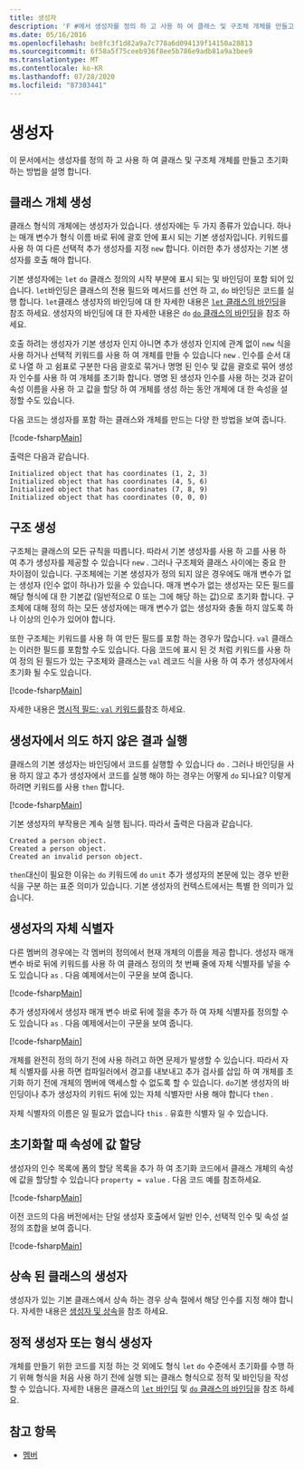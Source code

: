 ```yaml
---
title: 생성자
description: 'F #에서 생성자를 정의 하 고 사용 하 여 클래스 및 구조체 개체를 만들고 초기화 하는 방법에 대해 알아봅니다.'
ms.date: 05/16/2016
ms.openlocfilehash: be8fc3f1d82a9a7c778a6d094139f14150a28813
ms.sourcegitcommit: 6f58a5f75ceeb936f8ee5b786e9adb81a9a3bee9
ms.translationtype: MT
ms.contentlocale: ko-KR
ms.lasthandoff: 07/28/2020
ms.locfileid: "87303441"
---
```

# <a name="constructors"></a>생성자

이 문서에서는 생성자를 정의 하 고 사용 하 여 클래스 및 구조체 개체를 만들고 초기화 하는 방법을 설명 합니다.

## <a name="construction-of-class-objects"></a>클래스 개체 생성

클래스 형식의 개체에는 생성자가 있습니다. 생성자에는 두 가지 종류가 있습니다. 하나는 매개 변수가 형식 이름 바로 뒤에 괄호 안에 표시 되는 기본 생성자입니다. 키워드를 사용 하 여 다른 선택적 추가 생성자를 지정 `new` 합니다. 이러한 추가 생성자는 기본 생성자를 호출 해야 합니다.

기본 생성자에는 `let` `do` 클래스 정의의 시작 부분에 표시 되는 및 바인딩이 포함 되어 있습니다. `let`바인딩은 클래스의 전용 필드와 메서드를 선언 하 고, `do` 바인딩은 코드를 실행 합니다. `let`클래스 생성자의 바인딩에 대 한 자세한 내용은 [ `let` 클래스의 바인딩](let-bindings-in-classes.md)을 참조 하세요. 생성자의 바인딩에 대 한 자세한 내용은 `do` [ `do` 클래스의 바인딩](do-bindings-in-classes.md)을 참조 하세요.

호출 하려는 생성자가 기본 생성자 인지 아니면 추가 생성자 인지에 관계 없이 `new` 식을 사용 하거나 선택적 키워드를 사용 하 여 개체를 만들 수 있습니다 `new` . 인수를 순서 대로 나열 하 고 쉼표로 구분한 다음 괄호로 묶거나 명명 된 인수 및 값을 괄호로 묶어 생성자 인수를 사용 하 여 개체를 초기화 합니다. 명명 된 생성자 인수를 사용 하는 것과 같이 속성 이름을 사용 하 고 값을 할당 하 여 개체를 생성 하는 동안 개체에 대 한 속성을 설정할 수도 있습니다.

다음 코드는 생성자를 포함 하는 클래스와 개체를 만드는 다양 한 방법을 보여 줍니다.

[!code-fsharp[Main](~/samples/snippets/fsharp/lang-ref-2/snippet3501.fs)]

출력은 다음과 같습니다.

```console
Initialized object that has coordinates (1, 2, 3)
Initialized object that has coordinates (4, 5, 6)
Initialized object that has coordinates (7, 8, 9)
Initialized object that has coordinates (0, 0, 0)
```

## <a name="construction-of-structures"></a>구조 생성

구조체는 클래스의 모든 규칙을 따릅니다. 따라서 기본 생성자를 사용 하 고를 사용 하 여 추가 생성자를 제공할 수 있습니다 `new` . 그러나 구조체와 클래스 사이에는 중요 한 차이점이 있습니다. 구조체에는 기본 생성자가 정의 되지 않은 경우에도 매개 변수가 없는 생성자 (인수 없이 하나)가 있을 수 있습니다. 매개 변수가 없는 생성자는 모든 필드를 해당 형식에 대 한 기본값 (일반적으로 0 또는 그에 해당 하는 값)으로 초기화 합니다. 구조체에 대해 정의 하는 모든 생성자에는 매개 변수가 없는 생성자와 충돌 하지 않도록 하나 이상의 인수가 있어야 합니다.

또한 구조체는 키워드를 사용 하 여 만든 필드를 포함 하는 경우가 많습니다. `val` 클래스는 이러한 필드를 포함할 수도 있습니다. 다음 코드에 표시 된 것 처럼 키워드를 사용 하 여 정의 된 필드가 있는 구조체와 클래스는 `val` 레코드 식을 사용 하 여 추가 생성자에서 초기화 될 수도 있습니다.

[!code-fsharp[Main](~/samples/snippets/fsharp/lang-ref-2/snippet3502.fs)]

자세한 내용은 [명시적 필드: `val` 키워드를](explicit-fields-the-val-keyword.md)참조 하세요.

## <a name="executing-side-effects-in-constructors"></a>생성자에서 의도 하지 않은 결과 실행

클래스의 기본 생성자는 바인딩에서 코드를 실행할 수 있습니다 `do` . 그러나 바인딩을 사용 하지 않고 추가 생성자에서 코드를 실행 해야 하는 경우는 어떻게 `do` 되나요? 이렇게 하려면 키워드를 사용 `then` 합니다.

[!code-fsharp[Main](~/samples/snippets/fsharp/lang-ref-2/snippet3503.fs)]

기본 생성자의 부작용은 계속 실행 됩니다. 따라서 출력은 다음과 같습니다.

```console
Created a person object.
Created a person object.
Created an invalid person object.
```

`then`대신이 필요한 이유는 `do` 키워드에 `do` `unit` 추가 생성자의 본문에 있는 경우 반환 식을 구분 하는 표준 의미가 있습니다. 기본 생성자의 컨텍스트에서는 특별 한 의미가 있습니다.

## <a name="self-identifiers-in-constructors"></a>생성자의 자체 식별자

다른 멤버의 경우에는 각 멤버의 정의에서 현재 개체의 이름을 제공 합니다. 생성자 매개 변수 바로 뒤에 키워드를 사용 하 여 클래스 정의의 첫 번째 줄에 자체 식별자를 넣을 수도 있습니다 `as` . 다음 예제에서는이 구문을 보여 줍니다.

[!code-fsharp[Main](~/samples/snippets/fsharp/lang-ref-2/snippet3504.fs)]

추가 생성자에서 생성자 매개 변수 바로 뒤에 절을 추가 하 여 자체 식별자를 정의할 수도 있습니다 `as` . 다음 예제에서는이 구문을 보여 줍니다.

[!code-fsharp[Main](~/samples/snippets/fsharp/lang-ref-2/snippet3505.fs)]

개체를 완전히 정의 하기 전에 사용 하려고 하면 문제가 발생할 수 있습니다. 따라서 자체 식별자를 사용 하면 컴파일러에서 경고를 내보내고 추가 검사를 삽입 하 여 개체를 초기화 하기 전에 개체의 멤버에 액세스할 수 없도록 할 수 있습니다. `do`기본 생성자의 바인딩이나 추가 생성자의 키워드 뒤에 있는 자체 식별자만 사용 해야 합니다 `then` .

자체 식별자의 이름은 일 필요가 없습니다 `this` . 유효한 식별자 일 수 있습니다.

## <a name="assigning-values-to-properties-at-initialization"></a>초기화할 때 속성에 값 할당

생성자의 인수 목록에 폼의 할당 목록을 추가 하 여 초기화 코드에서 클래스 개체의 속성에 값을 할당할 수 있습니다 `property = value` . 다음 코드 예를 참조하세요.

[!code-fsharp[Main](~/samples/snippets/fsharp/lang-ref-2/snippet3506.fs)]

이전 코드의 다음 버전에서는 단일 생성자 호출에서 일반 인수, 선택적 인수 및 속성 설정의 조합을 보여 줍니다.

[!code-fsharp[Main](~/samples/snippets/fsharp/lang-ref-2/snippet3507.fs)]

## <a name="constructors-in-inherited-class"></a>상속 된 클래스의 생성자

생성자가 있는 기본 클래스에서 상속 하는 경우 상속 절에서 해당 인수를 지정 해야 합니다. 자세한 내용은 [생성자 및 상속](../inheritance.md#constructors-and-inheritance)을 참조 하세요.

## <a name="static-constructors-or-type-constructors"></a>정적 생성자 또는 형식 생성자

개체를 만들기 위한 코드를 지정 하는 것 외에도 형식 `let` `do` 수준에서 초기화를 수행 하기 위해 형식을 처음 사용 하기 전에 실행 되는 클래스 형식으로 정적 및 바인딩을 작성할 수 있습니다. 자세한 내용은 클래스의 [ `let` 바인딩](let-bindings-in-classes.md) 및 [ `do` 클래스의 바인딩](do-bindings-in-classes.md)을 참조 하세요.

## <a name="see-also"></a>참고 항목

- [멤버](index.md)
